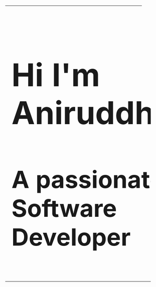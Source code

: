<table align="center" style="width: 100%; height: 100vh; padding: 40px; border-radius: 10%; border: none;">
  <tr>
    <td style="text-align: left; width: 50%; vertical-align: middle; padding: 20px;">
      <h1 style="font-size: 100px;">Hi I'm Aniruddha</h1>
      <h3 style="font-size: 76px;">A passionate Software Developer</h3>
    </td>
    <td style="text-align: right; width: 50%; vertical-align: middle; padding: 20px;">
      <img src="https://github.com/user-attachments/assets/e9f0a00d-d263-4798-a0e4-1bed2a2af601"
           alt="Coding"
           style="border-radius: 10%; width: 600px;">
    </td>
  </tr>
</table>


---

## 🚀 About Me

### 👨‍💻 This is My Portfolio:  
  [Portfolio Repository](https://github.com/Aniruddha-25/New-Portfolio-)

### 📄 My Resume

[![Resume](https://img.shields.io/badge/Resume-View%20PDF-blue)](https://github.com/user-attachments/files/19829417/Resume.pdf)

### 📫 Reach me at:  
  **aniruddha.salvankar2523@gmail.com**

---

### 🤝 Connect with Me

<p align="left">
  <a href="https://www.linkedin.com/in/aniruddha-salvankar-193642264/" target="_blank" style="padding-right: 350px;">
    <img src="https://github.com/user-attachments/assets/e17546c3-ae46-48dd-a0d9-482600d71e0b" alt="LinkedIn" width="50" height="50" />
  </a>
  <a href="https://instagram.com/urstruly_aniruddha" target="_blank" style="padding-right: 350px;">
    <img src="https://github.com/user-attachments/assets/8ad0e091-100c-4f2d-a480-073bf72cf6a9" alt="Instagram" width="50" height="50" />
  </a>
<a href="https://www.leetcode.com/aniruddha_25" target="_blank" style="padding-right: 350px;">
    <img src="https://github.com/user-attachments/assets/c84af23e-02f5-4b0a-ad79-0cf55676a88c" alt="LeetCode" width="50" height="50" />
  </a>
</p>

---

### 🛠️ Languages & Tools

<!-- 🔧 FRONTEND TOOLS SECTION START -->

### 🎨 Frontend Development

<table>
  <tr>
    <th align="left">Category</th>
    <th align="left">Technologies</th>
  </tr>
  <tr>
    <td><strong>Languages</strong></td>
    <td>
      <a href="https://www.w3schools.com/Html/" target="_blank">
        <img src="https://raw.githubusercontent.com/devicons/devicon/master/icons/html5/html5-original-wordmark.svg" alt="HTML5" width="50" height="50"/>
      </a>
      <a href="https://www.w3schools.com/css/" target="_blank">
        <img src="https://raw.githubusercontent.com/devicons/devicon/master/icons/css3/css3-original-wordmark.svg" alt="CSS3" width="50" height="50"/>
      </a>
      <a href="https://www.w3schools.com/js/" target="_blank">
        <img src="https://raw.githubusercontent.com/devicons/devicon/master/icons/javascript/javascript-original.svg" alt="JavaScript" width="50" height="50"/>
      </a>
    </td>
  </tr>
  <tr>
  <tr>
  <td><strong>Design Tools</strong></td>
  <td>
    <a href="https://www.figma.com/" target="_blank">
      <img src="https://www.vectorlogo.zone/logos/figma/figma-icon.svg" alt="Figma" width="50" height="50"/>
    </a>
    <a href="https://solidedge.siemens.com/en/" target="_blank">
       <img src="https://github.com/user-attachments/assets/3c2572d4-44af-45cb-b37d-cf32148248a1" alt="Solid Edge" width="50" height="50"/>
    </a>
  </td>
</tr>
<td><strong>Animation</strong></td>
    <td>
      <a href="https://gsap.com/" target="_blank">
        <img src="https://github.com/user-attachments/assets/59853cc1-971f-40a6-8fd3-dbec070f630a" alt="GSAP" width="50" height="50"/>
      </a>
    </td>
  </tr>
</table>

---

### 🎮 Backend Development

<table>
  <tr>
    <th align="left">Category</th>
    <th align="left">Technologies</th>
  </tr>
  <tr>
    <td><strong>Languages</strong></td>
    <td>
         <a href="https://www.w3schools.com/c/c_intro.php" target="_blank">
        <img src="https://raw.githubusercontent.com/devicons/devicon/master/icons/c/c-original.svg" alt="C" width="50" height="50"/>
      </a>
      <a href="https://www.w3schools.com/cpp/cpp_intro.asp" target="_blank">
        <img src="https://raw.githubusercontent.com/devicons/devicon/master/icons/cplusplus/cplusplus-original.svg" alt="C++" width="50" height="50"/>
      </a>
      <a href="https://www.python.org/" target="_blank">
        <img src="https://raw.githubusercontent.com/devicons/devicon/master/icons/python/python-original.svg" alt="Python" width="50" height="50"/>
      </a>
      <a href="https://www.oracle.com/java/" target="_blank">
        <img src="https://raw.githubusercontent.com/devicons/devicon/master/icons/java/java-original.svg" alt="Java" width="50" height="50"/>
      </a>
      <a href="https://www.mysql.com/" target="_blank">
        <img src="https://raw.githubusercontent.com/devicons/devicon/master/icons/mysql/mysql-original-wordmark.svg" alt="MySQL" width="50" height="50"/>
      </a>
      <a href="https://www.postgresql.org/" target="_blank">
        <img src="https://raw.githubusercontent.com/devicons/devicon/master/icons/postgresql/postgresql-original-wordmark.svg" alt="PostgreSQL" width="50" height="50"/>
      </a>
      <a href="https://www.mongodb.com/" target="_blank">
        <img src="https://raw.githubusercontent.com/devicons/devicon/master/icons/mongodb/mongodb-original-wordmark.svg" alt="MongoDB" width="50" height="50"/>
      </a>
    </td>
  </tr>
  <tr>
    <td><strong>Frameworks</strong></td>
    <td>
      <a href="https://www.djangoproject.com/" target="_blank">
        <img src="https://cdn.worldvectorlogo.com/logos/django.svg" alt="Django" width="50" height="50"/>
      </a>
      <a href="https://nodejs.org" target="_blank">
        <img src="https://raw.githubusercontent.com/devicons/devicon/master/icons/nodejs/nodejs-original-wordmark.svg" alt="Node.js" width="50" height="50"/>
      </a>
    </td>
  </tr>
  <tr>
    <td><strong>Version Control</strong></td>
    <td>
      <a href="https://git-scm.com/" target="_blank">
        <img src="https://www.vectorlogo.zone/logos/git-scm/git-scm-icon.svg" alt="Git" width="50" height="50"/>
      </a>
    </td>
  </tr>
</table>

---

🌟 *Thanks for visiting my profile! Feel free to connect or check out my repositories.*

